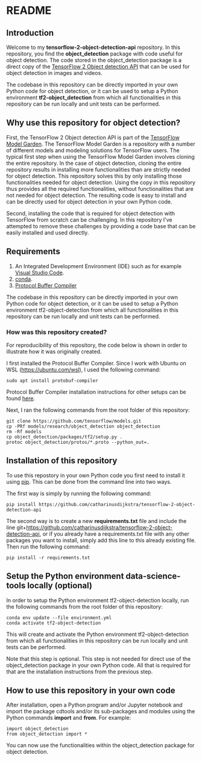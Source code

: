 # README #

## Introduction

Welcome to my **tensorflow-2-object-detection-api** repository. In this repository, you
find the **object_detection** package with code useful for object detection. The code
stored in the object_detection package is a direct copy of the
[TensorFlow 2 Object detection API](https://tensorflow-object-detection-api-tutorial.readthedocs.io/en/latest/) that can be used for object detection in images and videos.

The codebase in this repository can be directly imported in your own Python code for
object detection, or it can be used to setup a Python environment
**tf2-object_detection** from which all functionalities in this repository can be run
locally and unit tests can be performed.

## Why use this repository for object detection?

First, the TensorFlow 2 Object detection API is part of the [TensorFlow Model Garden](https://github.com/tensorflow/models). The TensorFlow Model Garden is a repository with a number of
different models and modeling solutions for TensorFlow users. The typical first step
when using the TensorFlow Model Garden involves cloning the entire repository. In the
case of object detection, cloning the entire repository results in installing more
functionalities than are strictly needed for object detection. This repository solves
this by only installing those functionalities needed for object detection. Using the
copy in this repository thus provides all the required functionalities, without
functionalities that are not needed for object detection. The resulting code is easy to
install and can be directly used for object detection in your own Python code.

Second, installing the code that is required for object detection with TensorFlow from
scratch can be challenging. In this repository I've attempted to remove these challenges
by providing a code base that can be easily installed and used directly.

## Requirements

1. An Integrated Development Environment (IDE) such as for example
[Visual Studio Code](https://code.visualstudio.com/).
2. [conda](https://docs.conda.io/projects/conda/en/stable/).
3. [Protocol Buffer Compiler](https://protobuf.dev/)

The codebase in this repository can be directly imported in your own Python code for
object detection, or it can be used to setup a Python environment tf2-object-detection
from which all functionalities in this repository can be run locally and unit tests can
be performed.

### How was this repository created?

For reproducibility of this repository, the code below is shown in order to illustrate
how it was originally created.

I first installed the Protocol Buffer Compiler. Since I work with Ubuntu on WSL
(<https://ubuntu.com/wsl>), I used the following command:

```
sudo apt install protobuf-compiler
```

Protocol Buffer Compiler installation instructions for other setups can be found
[here](https://grpc.io/docs/protoc-installation/).

Next, I ran the following commands from the root folder of this repository:

```
git clone https://github.com/tensorflow/models.git
cp -PRf models/research/object_detection object_detection
rm -Rf models
cp object_detection/packages/tf2/setup.py .
protoc object_detection/protos/*.proto --python_out=.
```

## Installation of this repository

To use this repostory in your own Python code you first need to install it using
[pip](https://pypi.org/project/pip/). This can be done from the command line into two
ways.

The first way is simply by running the following command:

```
pip install https://github.com/catharinusdijkstra/tensorflow-2-object-detection-api
```

The second way is to create a new **requirements.txt** file and include the line
git+<https://github.com/catharinusdijkstra/tensorflow-2-object-detection-api>, or if you
already have a requirements.txt file with any other packages you want to install,
simply add this line to this already existing file. Then run the following command:

```
pip install -r requirements.txt
```

## Setup the Python environment data-science-tools locally (optional)

In order to setup the Python environment tf2-object-detection locally, run the following
commands from the root folder of this repository:

```
conda env update --file environment.yml
conda activate tf2-object-detection
```

This will create and activate the Python environment tf2-object-detection from which all
functionalities in this repository can be run locally and unit tests can be performed.

Note that this step is optional. This step is not needed for direct use of the
object_detection package in your own Python code. All that is required for that are the
installation instructions from the previous step.

## How to use this repository in your own code

After installation, open a Python program and/or Jupyter notebook and import the package
cdtools and/or its sub-packages and modules using the Python commands **import** and
**from**. For example:

```
import object_detection
from object_detection import *
```

You can now use the functionalities within the object_detection package for object
detection.
